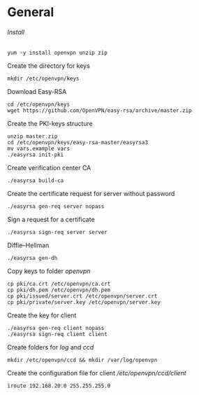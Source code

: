 # General
###### Install
```
yum -y install openvpn unzip zip
```
Create the directory for keys
```
mkdir /etc/openvpn/keys
```
Download Easy-RSA
```
cd /etc/openvpn/keys
wget https://github.com/OpenVPN/easy-rsa/archive/master.zip
```

Create the PKI-keys structure
```
unzip master.zip
cd /etc/openvpn/keys/easy-rsa-master/easyrsa3
mv vars.example vars
./easyrsa init-pki
```

Create verification center CA
```
./easyrsa build-ca
```

Create the certificate request for server without password
```
./easyrsa gen-req server nopass
```

Sign a request for a certificate
```
./easyrsa sign-req server server
```

Diffie–Hellman
```
./easyrsa gen-dh
```

Copy keys to folder _openvpn_
```
cp pki/ca.crt /etc/openvpn/ca.crt
cp pki/dh.pem /etc/openvpn/dh.pem
cp pki/issued/server.crt /etc/openvpn/server.crt
cp pki/private/server.key /etc/openvpn/server.key
```

Create the key for client
```
./easyrsa gen-req client nopass
./easyrsa sign-req client client
```

Create folders for _log_ and _ccd_
```
mkdir /etc/openvpn/ccd && mkdir /var/log/openvpn
```

Create the configuration file for client
_/etc/openvpn/ccd/client_
```
iroute 192.168.20.0 255.255.255.0
```

